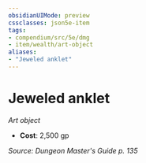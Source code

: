 ```yaml
---
obsidianUIMode: preview
cssclasses: json5e-item
tags:
- compendium/src/5e/dmg
- item/wealth/art-object
aliases: 
- "Jeweled anklet"
---
```

# Jeweled anklet
*Art object*  

- **Cost**: 2,500 gp

*Source: Dungeon Master's Guide p. 135*